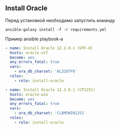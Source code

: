 ## Install Oracle

Перед установкой необходимо запустить команду

```shell
ansible-galaxy install -f -r requirements.yml
```

Пример ansible playbook-а

```yml
- name: Install Oracle 12.2.0.1 (UTF-8)
  hosts: oracle-utf
  become: yes
  any_errors_fatal: true
  vars:
    - ora_db_charset: 'AL32UTF8'
  roles:
    - role: install-oracle

- name: Install Oracle 12.2.0.1 (CP1251)
  hosts: oracle-win
  become: yes
  any_errors_fatal: true
  vars:
    - ora_db_charset: 'CL8MSWIN1251'
  roles:
    - role: install-oracle
```
